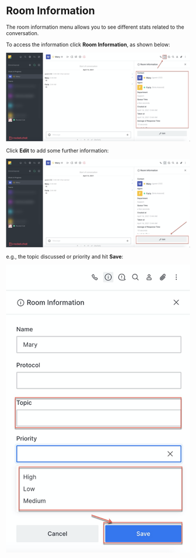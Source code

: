 # Room Information

The room information menu allows you to see different stats related to the conversation.

To access the information click **Room Information**, as shown below:

![](<../../../.gitbook/assets/image (318).png>)

Click **Edit** to add some further information:

![](<../../../.gitbook/assets/image (319).png>)

e.g., the topic discussed or priority and hit **Save**:

![](<../../../.gitbook/assets/image (320).png>)
